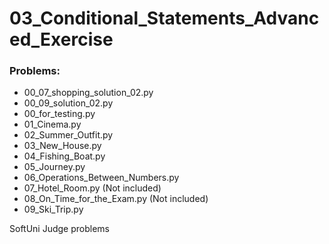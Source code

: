 # 03_Conditional_Statements_Advanced_Exercise

### Problems:
- 00_07_shopping_solution_02.py
- 00_09_solution_02.py
- 00_for_testing.py
- 01_Cinema.py
- 02_Summer_Outfit.py
- 03_New_House.py
- 04_Fishing_Boat.py
- 05_Journey.py
- 06_Operations_Between_Numbers.py
- 07_Hotel_Room.py  (Not included)
- 08_On_Time_for_the_Exam.py  (Not included)
- 09_Ski_Trip.py


SoftUni Judge problems
